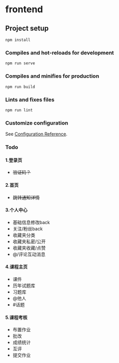 # frontend

## Project setup
```
npm install
```

### Compiles and hot-reloads for development
```
npm run serve
```

### Compiles and minifies for production
```
npm run build
```

### Lints and fixes files
```
npm run lint
```

### Customize configuration
See [Configuration Reference](https://cli.vuejs.org/config/).


### Todo
#### 1.登录页   
- ~~验证码？~~   
#### 2.首页   
- ~~跳转通知详情~~     
#### 3.个人中心  
- 基础信息修改back   
- 关注/粉丝back   
- 收藏夹分类     
- 收藏夹私密/公开   
- 收藏夹收藏/点赞    
- @/评论互动消息   
#### 4.课程主页
- 课件
- 历年试题库
- 习题库
- @他人
- #话题
#### 5.课程考核
- 布置作业
- 批改
- 成绩统计
- 互评
- 提交作业

